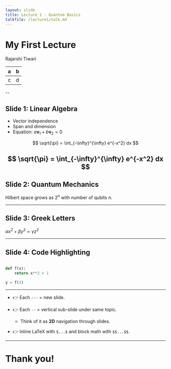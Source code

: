 ```yaml
---
layout: slide
title: Lecture 1 - Quantum Basics
talkfile: /lecture1/talk.md
---
```


<!-- .slide: data-background="linear-gradient(to bottom, #283b95, #17b2c3)" -->
# My First Lecture

Rajarshi Tiwari

|a|b|
|-|-|
|c|d|

--

## Slide 1: Linear Algebra
- Vector independence
- Span and dimension
- Equation: $a \mathbf{v}_1 + b \mathbf{v}_2 = 0$

$$
\sqrt{\pi} = \int_{-\infty}^{\infty} e^{-x^2} dx
$$

$$
\sqrt{\pi} = \int_{-\infty}^{\infty} e^{-x^2} dx
$$
---

## Slide 2: Quantum Mechanics
Hilbert space grows as $2^n$ with number of qubits $n$.

---

## Slide 3: Greek Letters
$\alpha x^2 + \beta y^2 = \gamma z^2$

---

<!-- .two-column -->
## Slide 4: Code Highlighting

```python [1-2|3|4-5]

def f(x):
    return x**2 + 1

y = f(3)
```

---

- 👉 Each `---` = new slide.

- 👉 Each `--` = vertical sub-slide under same topic.
  - Think of it as **2D** navigation through slides.

- 👉 Inline LaTeX with `$...$` and block math with `$$...$$`.

---


# Thank you!